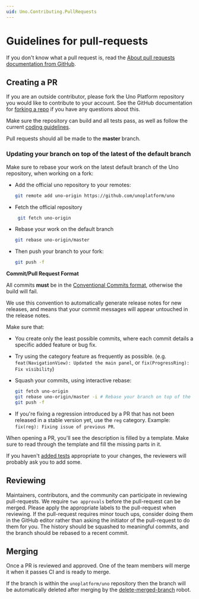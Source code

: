 ```yaml
---
uid: Uno.Contributing.PullRequests
---
```


# Guidelines for pull-requests

If you don't know what a pull request is, read the [About pull requests documentation from GitHub](https://docs.github.com/pull-requests/collaborating-with-pull-requests/proposing-changes-to-your-work-with-pull-requests/about-pull-requests).

## Creating a PR

If you are an outside contributor, please fork the Uno Platform repository you would like to contribute to your account. See the GitHub documentation for [forking a repo](https://help.github.com/articles/fork-a-repo/) if you have any questions about this.

Make sure the repository can build and all tests pass, as well as follow the current [coding guidelines](xref:Uno.Contributing.CodeStyle).

Pull requests should all be made to the **master** branch.

### Updating your branch on top of the latest of the default branch

Make sure to rebase your work on the latest default branch of the Uno repository, when working on a fork:

- Add the official uno repository to your remotes:

    ```bash
    git remote add uno-origin https://github.com/unoplatform/uno
    ```

- Fetch the official repository

   ```bash
    git fetch uno-origin
   ```

- Rebase your work on the default branch

    ```bash
    git rebase uno-origin/master
    ```

- Then push your branch to your fork:

    ```bash
    git push -f
    ```

**Commit/Pull Request Format**

All commits **must** be in the [Conventional Commits format](xref:Uno.Contributing.ConventionalCommits), otherwise the build will fail.

We use this convention to automatically generate release notes for new releases, and means that your commit messages will appear untouched in the release notes.

Make sure that:

- You create only the least possible commits, where each commit details a specific added feature or bug fix.
- Try using the category feature as frequently as possible. (e.g. `feat(NavigationView): Updated the main panel`, or `fix(ProgressRing): Fix visibility`)
- Squash your commits, using interactive rebase:

   ```bash
   git fetch uno-origin
   git rebase uno-origin/master -i # Rebase your branch on top of the latest master, squash using fixups
   git push -f
   ```

- If you're fixing a regression introduced by a PR that has not been released in a stable version yet, use the `reg` category. Example: `fix(reg): Fixing issue of previous PR`.

When opening a PR, you'll see the description is filled by a template. Make sure to read through the template and fill the missing parts in it.

If you haven't [added tests](xref:Uno.Contributing.Tests.CreatingTests) appropriate to your changes, the reviewers will probably ask you to add some.

## Reviewing

Maintainers, contributors, and the community can participate in reviewing pull-requests. We require `two approvals` before the pull-request can be merged. Please apply the appropriate labels to the pull-request when reviewing. If the pull-request requires minor touch ups, consider doing them in the GitHub editor rather than asking the initiator of the pull-request to do them for you.
The history should be squashed to meaningful commits, and the branch should be rebased to a recent commit.

## Merging

Once a PR is reviewed and approved. One of the team members will merge it when it passes CI and is ready to merge.

If the branch is within the `unoplatform/uno` repository then the branch will be automatically deleted after merging by the [delete-merged-branch](https://github.com/apps/delete-merged-branch) robot.
